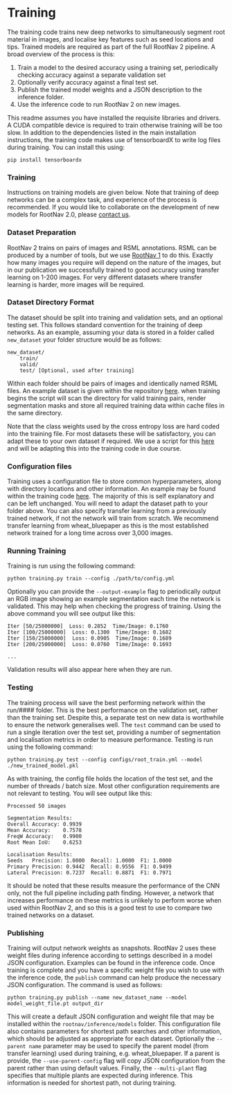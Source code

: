 # Training
The training code trains new deep networks to simultaneously segment root material in images, and localise key features such as seed locations and tips. Trained models are required as part of the full RootNav 2 pipeline. A broad overview of the process is this:

1. Train a model to the desired accuracy using a training set, periodically checking accuracy against a separate validation set
2. Optionally verify accuracy against a final test set.
3. Publish the trained model weights and a JSON description to the inference folder.
4. Use the inference code to run RootNav 2 on new images.

This readme assumes you have installed the requisite libraries and drivers. A CUDA compatible device is required to train otherwise training will be too slow. In addition to the dependencies listed in the main installation instructions, the training code makes use of tensorboardX to write log files during training. You can install this using:
```
pip install tensorboardx
```
### Training
Instructions on training models are given below. Note that training of deep networks can be a complex task, and experience of the process is recommended. If you would like to collaborate on the development of new models for RootNav 2.0, please [contact us](https://github.com/robail-yasrab/RootNav-2.0#contact).
### Dataset Preparation
RootNav 2 trains on pairs of images and RSML annotations. RSML can be produced by a number of tools, but we use [RootNav 1](https://sourceforge.net/projects/rootnav/) to do this. Exactly how many images you require will depend on the nature of the images, but in our publication we successfully trained to good accuracy using transfer learning on 1-200 images. For very different datasets where transfer learning is harder, more images will be required.
### Dataset Directory Format
The dataset should be split into training and validation sets, and an optional testing set. This follows standard convention for the training of deep networks. As an example, assuming your data is stored in a folder called `new_dataset` your folder structure would be as follows:
```
new_dataset/
    train/
    valid/
    test/ [Optional, used after training]
```

Within each folder should be pairs of images and identically named RSML files. An example dataset is given within the repository [here](https://github.com/robail-yasrab/RootNav-2.0/tree/master/training/OSR_Root_dataset). when training begins the script will scan the directory for valid training pairs, render segmentation masks and store all required training data within cache files in the same directory.

Note that the class weights used by the cross entropy loss are hard coded into the training file. For most datasets these will be satisfactory, you can adapt these to your own dataset if required. We use a script for this [here](https://github.com/robail-yasrab/dataset_weights) and will be adapting this into the training code in due course.

### Configuration files
Training uses a configuration file to store common hyperparameters, along with directory locations and other information. An example may be found within the training code [here](https://github.com/robail-yasrab/RootNav-2.0/tree/master/training/configs). The majority of this is self explanatory and can be left unchanged. You will need to adapt the dataset path to your folder above. You can also specify transfer learning from a previously trained network, if not the network will train from scratch. We recommend transfer learning from wheat_bluepaper as this is the most established network trained for a long time across over 3,000 images.
### Running Training
Training is run using the following command:
```
python training.py train --config ./path/to/config.yml
```
Optionally you can provide the `--output-example` flag to periodically output an RGB image showing an example segmentation each time the network is validated. This may help when checking the progress of training. Using the above command you will see output like this:
```
Iter [50/25000000]  Loss: 0.2852  Time/Image: 0.1760
Iter [100/25000000]  Loss: 0.1300  Time/Image: 0.1682
Iter [150/25000000]  Loss: 0.0905  Time/Image: 0.1689
Iter [200/25000000]  Loss: 0.0760  Time/Image: 0.1693

...
```
Validation results will also appear here when they are run.
### Testing
The training process will save the best performing network within the run/#### folder. This is the best performance on the validation set, rather than the training set. Despite this, a separate test on new data is worthwhile to ensure the network generalises well. The `test` command can be used to run a single iteration over the test set, providing a number of segmentation and localisation metrics in order to measure performance. Testing is run using the following command:
```
python training.py test --config configs/root_train.yml --model ./new_trained_model.pkl
```
As with training, the config file holds the location of the test set, and the number of threads / batch size. Most other configuration requirements are not relevant to testing. You will see output like this:
```
Processed 50 images

Segmentation Results:
Overall Accuracy: 0.9939
Mean Accuracy:    0.7578
FreqW Accuracy:   0.9900
Root Mean IoU:    0.6253

Localisation Results:
Seeds   Precision: 1.0000  Recall: 1.0000  F1: 1.0000
Primary Precision: 0.9442  Recall: 0.9556  F1: 0.9499
Lateral Precision: 0.7237  Recall: 0.8871  F1: 0.7971
```
It should be noted that these results measure the performance of the CNN only, not the full pipeline including path finding. However, a network that increases performance on these metrics is unlikely to perform worse when used within RootNav 2, and so this is a good test to use to compare two trained networks on a dataset.
### Publishing
Training will output network weights as snapshots. RootNav 2 uses these weight files during inference according to settings described in a model JSON configuration. Examples can be found in the inference code. Once training is complete and you have a specific weight file you wish to use with the inference code, the `publish` command can help produce the necessary JSON configuration. The command is used as follows:

```
python training.py publish --name new_dataset_name --model model_weight_file.pt output_dir
```
This will create a default JSON configuration and weight file that may be installed within the `rootnav/inference/models` folder. This configuration file also contains parameters for shortest path searches and other information, which should be adjusted as appropriate for each dataset. Optionally the `--parent name` parameter may be used to specify the parent model (from transfer learning) used during training, e.g. wheat_bluepaper. If a parent is provide, the `--use-parent-config` flag will copy JSON configuration from the parent rather than using default values. Finally, the `--multi-plant` flag specifies that multiple plants are expected during inference. This information is needed for shortest path, not during training.
